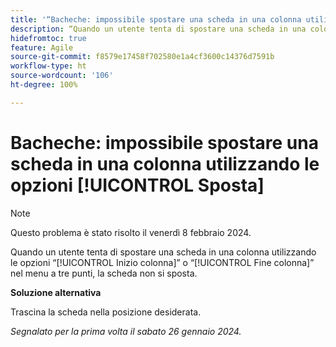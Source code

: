 ```yaml
---
title: '“Bacheche: impossibile spostare una scheda in una colonna utilizzando le opzioni Sposta”'
description: “Quando un utente tenta di spostare una scheda in una colonna utilizzando le opzioni Inizio colonna o Fine colonna nel menu a tre punti, la scheda non si sposta”.
hidefromtoc: true
feature: Agile
source-git-commit: f8579e17458f702580e1a4cf3600c14376d7591b
workflow-type: ht
source-wordcount: '106'
ht-degree: 100%

---
```



# Bacheche: impossibile spostare una scheda in una colonna utilizzando le opzioni [!UICONTROL Sposta]

>[!NOTE]
>
>Questo problema è stato risolto il venerdì 8 febbraio 2024.

Quando un utente tenta di spostare una scheda in una colonna utilizzando le opzioni “[!UICONTROL Inizio colonna]” o “[!UICONTROL Fine colonna]” nel menu a tre punti, la scheda non si sposta.

**Soluzione alternativa**

Trascina la scheda nella posizione desiderata.

_Segnalato per la prima volta il sabato 26 gennaio 2024._
